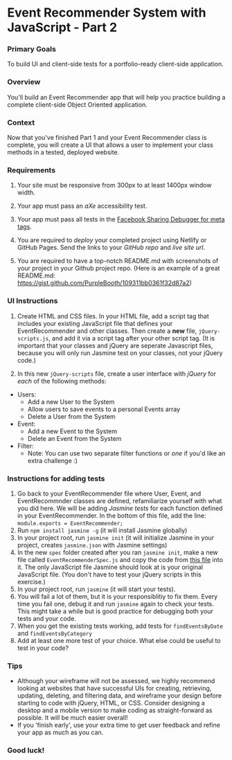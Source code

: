 # Event Recommender System with JavaScript - Part 2

### Primary Goals

To build UI and client-side tests for a portfolio-ready client-side application.

### Overview

You'll build an Event Recommender app that will
help you practice building a complete client-side Object Oriented application.

### Context

Now that you've finished Part 1 and your Event Recommender class is complete, you will create a UI that allows a user to implement your class methods in a tested, deployed website.

### Requirements

1. Your site must be responsive from 300px to at least 1400px window width.

2. Your app must pass an *aXe* accessibility test.

3. Your app must pass all tests in the [Facebook Sharing Debugger for meta tags](https://developers.facebook.com/tools/debug/).

4. You are required to *deploy* your completed project using Netlify or GitHub Pages. Send the links to your *GitHub repo* and *live site url*.

5. You are required to have a top-notch README.md with screenshots of your project in your Github project repo. (Here is an example of a great README.md: https://gist.github.com/PurpleBooth/109311bb0361f32d87a2)


### UI Instructions

1. Create HTML and CSS files. In your HTML file, add a script tag that includes your existing JavaScript file that defines your EventRecommender and other classes. Then create a **new** file, `jQuery-scripts.js`, and add it via a script tag after your other script tag. (It is important that your classes and jQuery are seperate Javascript files, because you will only run Jasmine test on your classes, not your jQuery code.)

2. In this new `jQuery-scripts` file, create a user interface with *jQuery* for *each* of the following methods:

* Users:
  * Add a new User to the System
  * Allow users to save events to a personal Events array
  * Delete a User from the System
* Event:
  * Add a new Event to the System
  * Delete an Event from the System
* Filter:
  * Note: You can use two separate filter functions or _one_ if you'd like an extra challenge :)

### Instructions for adding tests

1. Go back to your EventRecommender file where User, Event, and EventRecommnder classes are defined, refamiliarize yourself with what you did here. We will be adding *Jasmine tests* for each function defined in your EventRecommender. In the bottom of this file, add the line: `module.exports = EventRecommender;`
2. Run `npm install jasmine -g` (it will install Jasmine globally)
3. In your project root, run `jasmine init` (it will initialize Jasmine in your project, creates `jasmine.json` with Jasmine settings)
4. In the new `spec` folder created after you ran `jasmine init`, make a new file called `EventRecommenderSpec.js` and copy the code from [this file](https://github.com/Techtonica/curriculum/blob/master/javascript/EventRecommenderSpec.js) into it. The only JavaScript file Jasmine should look at is your original JavaScript file. (You don't have to test your jQuery scripts in this exercise.)
5. In your project root, run `jasmine` (it will start your tests).
6. You will fail a lot of them, but it is your responsiblitiy to fix them. Every time you fail one, debug it and run `jasmine` again to check your tests. This might take a while but is good practice for debugging both your tests and your code.
7. When you get the existing tests working, add tests for `findEventsByDate` and `findEventsByCategory`
8. Add at least one more test of your choice. What else could be useful to test in your code?

### Tips

* Although your wireframe will not be assessed, we highly recommend looking at websites that have successful UIs for creating, retrieving, updating, deleting, and filtering data, and wireframe your design before starting to code with jQuery, HTML, or CSS.  Consider designing a desktop and a mobile version to make coding as straight-forward as possible.  It will be much easier overall!
* If you 'finish early', use your extra time to get user feedback and refine your app as much as you can.

### Good luck!
